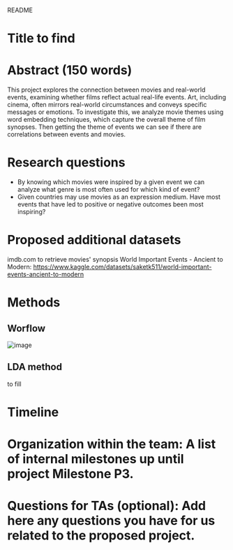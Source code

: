 README 
# Title to find

# Abstract (150 words)
This project explores the connection between movies and real-world events, examining whether films reflect actual real-life events. Art, including cinema, often mirrors real-world circumstances and conveys specific messages or emotions. To investigate this, we analyze movie themes using word embedding techniques, which capture the overall theme of film synopses. Then getting the theme of events we can see if there are correlations between events and movies. 

# Research questions
+ By knowing which movies were inspired by a given event we can analyze what genre is most often used for which kind of event?
+ Given countries may use movies as an expression medium. Have most events that have led to positive or negative outcomes been most inspiring?

# Proposed additional datasets

imdb.com to retrieve movies' synopsis 
World Important Events - Ancient to Modern: https://www.kaggle.com/datasets/saketk511/world-important-events-ancient-to-modern

# Methods

## Worflow

![image](https://github.com/user-attachments/assets/4dfce405-e0d0-4d2e-81e5-a719efa6a8ee)

## LDA method
to fill

# Timeline
# Organization within the team: A list of internal milestones up until project Milestone P3.

# Questions for TAs (optional): Add here any questions you have for us related to the proposed project.
